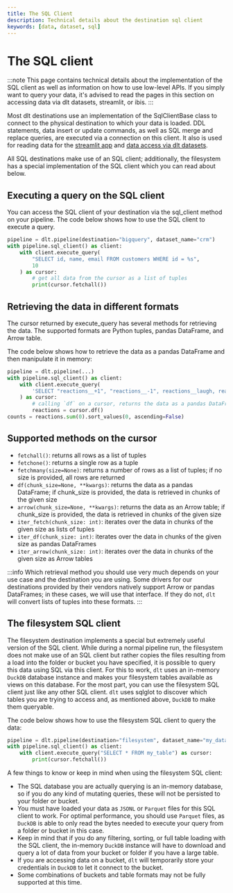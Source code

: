 ```yaml
---
title: The SQL Client
description: Technical details about the destination sql client
keywords: [data, dataset, sql]
---
```


# The SQL client

:::note
This page contains technical details about the implementation of the SQL client as well as information on how to use low-level APIs. If you simply want to query your data, it's advised to read the pages in this section on accessing data via dlt datasets, streamlit, or ibis.
:::

Most dlt destinations use an implementation of the SqlClientBase class to connect to the physical destination to which your data is loaded. DDL statements, data insert or update commands, as well as SQL merge and replace queries, are executed via a connection on this client. It also is used for reading data for the [streamlit app](./streamlit.md) and [data access via dlt datasets](./dataset.md).

All SQL destinations make use of an SQL client; additionally, the filesystem has a special implementation of the SQL client which you can read about below.

## Executing a query on the SQL client

You can access the SQL client of your destination via the sql_client method on your pipeline. The code below shows how to use the SQL client to execute a query.

```py
pipeline = dlt.pipeline(destination="bigquery", dataset_name="crm")
with pipeline.sql_client() as client:
    with client.execute_query(
        "SELECT id, name, email FROM customers WHERE id = %s",
        10
    ) as cursor:
        # get all data from the cursor as a list of tuples
        print(cursor.fetchall())
```

## Retrieving the data in different formats

The cursor returned by execute_query has several methods for retrieving the data. The supported formats are Python tuples, pandas DataFrame, and Arrow table.

The code below shows how to retrieve the data as a pandas DataFrame and then manipulate it in memory:

```py
pipeline = dlt.pipeline(...)
with pipeline.sql_client() as client:
    with client.execute_query(
        'SELECT "reactions__+1", "reactions__-1", reactions__laugh, reactions__hooray, reactions__rocket FROM issues'
    ) as cursor:
        # calling `df` on a cursor, returns the data as a pandas DataFrame
        reactions = cursor.df()
counts = reactions.sum(0).sort_values(0, ascending=False)
```

## Supported methods on the cursor

- `fetchall()`: returns all rows as a list of tuples
- `fetchone()`: returns a single row as a tuple
- `fetchmany(size=None)`: returns a number of rows as a list of tuples; if no size is provided, all rows are returned    
- `df(chunk_size=None, **kwargs)`: returns the data as a pandas DataFrame; if chunk_size is provided, the data is retrieved in chunks of the given size
- `arrow(chunk_size=None, **kwargs)`: returns the data as an Arrow table; if chunk_size is provided, the data is retrieved in chunks of the given size 
- `iter_fetch(chunk_size: int)`: iterates over the data in chunks of the given size as lists of tuples
- `iter_df(chunk_size: int)`: iterates over the data in chunks of the given size as pandas DataFrames
- `iter_arrow(chunk_size: int)`: iterates over the data in chunks of the given size as Arrow tables

:::info
Which retrieval method you should use very much depends on your use case and the destination you are using. Some drivers for our destinations provided by their vendors natively support Arrow or pandas DataFrames; in these cases, we will use that interface. If they do not, `dlt` will convert lists of tuples into these formats.
:::

## The filesystem SQL client

The filesystem destination implements a special but extremely useful version of the SQL client. While during a normal pipeline run, the filesystem does not make use of an SQL client but rather copies the files resulting from a load into the folder or bucket you have specified, it is possible to query this data using SQL via this client. For this to work, `dlt` uses an in-memory `DuckDB` database instance and makes your filesystem tables available as views on this database. For the most part, you can use the filesystem SQL client just like any other SQL client. `dlt` uses sqlglot to discover which tables you are trying to access and, as mentioned above, `DuckDB` to make them queryable.

The code below shows how to use the filesystem SQL client to query the data:

```py
pipeline = dlt.pipeline(destination="filesystem", dataset_name="my_dataset")
with pipeline.sql_client() as client:
    with client.execute_query("SELECT * FROM my_table") as cursor:
        print(cursor.fetchall())
```

A few things to know or keep in mind when using the filesystem SQL client:

- The SQL database you are actually querying is an in-memory database, so if you do any kind of mutating queries, these will not be persisted to your folder or bucket.
- You must have loaded your data as `JSONL` or `Parquet` files for this SQL client to work. For optimal performance, you should use `Parquet` files, as `DuckDB` is able to only read the bytes needed to execute your query from a folder or bucket in this case.
- Keep in mind that if you do any filtering, sorting, or full table loading with the SQL client, the in-memory `DuckDB` instance will have to download and query a lot of data from your bucket or folder if you have a large table.
- If you are accessing data on a bucket, `dlt` will temporarily store your credentials in `DuckDB` to let it connect to the bucket.
- Some combinations of buckets and table formats may not be fully supported at this time.

